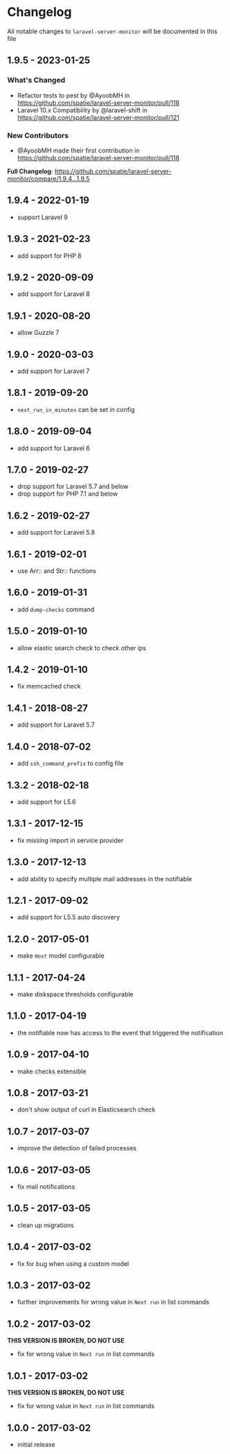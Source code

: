 # Changelog

All notable changes to `laravel-server-monitor` will be documented in this file

## 1.9.5 - 2023-01-25

### What's Changed

- Refactor tests to pest by @AyoobMH in https://github.com/spatie/laravel-server-monitor/pull/118
- Laravel 10.x Compatibility by @laravel-shift in https://github.com/spatie/laravel-server-monitor/pull/121

### New Contributors

- @AyoobMH made their first contribution in https://github.com/spatie/laravel-server-monitor/pull/118

**Full Changelog**: https://github.com/spatie/laravel-server-monitor/compare/1.9.4...1.9.5

## 1.9.4 - 2022-01-19

- support Laravel 9

## 1.9.3 - 2021-02-23

- add support for PHP 8

## 1.9.2 - 2020-09-09

- add support for Laravel 8

## 1.9.1 - 2020-08-20

- allow Guzzle 7

## 1.9.0 - 2020-03-03

- add support for Laravel 7

## 1.8.1 - 2019-09-20

- `next_run_in_minutes` can be set in config

## 1.8.0 - 2019-09-04

- add support for Laravel 6

## 1.7.0 - 2019-02-27

- drop support for Laravel 5.7 and below
- drop support for PHP 7.1 and below

## 1.6.2 - 2019-02-27

- add support for Laravel 5.8

## 1.6.1 - 2019-02-01

- use Arr:: and Str:: functions

## 1.6.0 - 2019-01-31

- add `dump-checks` command

## 1.5.0 - 2019-01-10

- allow elastic search check to check other ips

## 1.4.2 - 2019-01-10

- fix memcached check

## 1.4.1 - 2018-08-27

- add support for Laravel 5.7

## 1.4.0 - 2018-07-02

- add `ssh_command_prefix` to config file

## 1.3.2 - 2018-02-18

- add support for L5.6

## 1.3.1 - 2017-12-15

- fix missing import in service provider

## 1.3.0 - 2017-12-13

- add ability to specify multiple mail addresses in the notifiable

## 1.2.1 - 2017-09-02

- add support for L5.5 auto discovery

## 1.2.0 - 2017-05-01

- make `Host` model configurable

## 1.1.1 - 2017-04-24

- make diskspace thresholds configurable

## 1.1.0 - 2017-04-19

- the notifiable now has access to the event that triggered the notification

## 1.0.9 - 2017-04-10

- make checks extensible

## 1.0.8 - 2017-03-21

- don't show output of curl in Elasticsearch check

## 1.0.7 - 2017-03-07

- improve the detection of failed processes

## 1.0.6 - 2017-03-05

- fix mail notifications

## 1.0.5 - 2017-03-05

- clean up migrations

## 1.0.4 - 2017-03-02

- fix for bug when using a custom model

## 1.0.3 - 2017-03-02

- further improvements for wrong value in `Next run` in list commands

## 1.0.2 - 2017-03-02

**THIS VERSION IS BROKEN, DO NOT USE**

- fix for wrong value in `Next run` in list commands

## 1.0.1 - 2017-03-02

**THIS VERSION IS BROKEN, DO NOT USE**

- fix for wrong value in `Next run` in list commands

## 1.0.0 - 2017-03-02

- initial release
